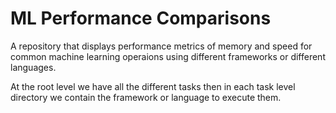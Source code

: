 # ML Performance Comparisons
A repository that displays performance metrics of memory and speed for common machine learning operaions using different frameworks or different languages.

At the root level we have all the different tasks then in each task level directory we contain the framework or language to execute them.
